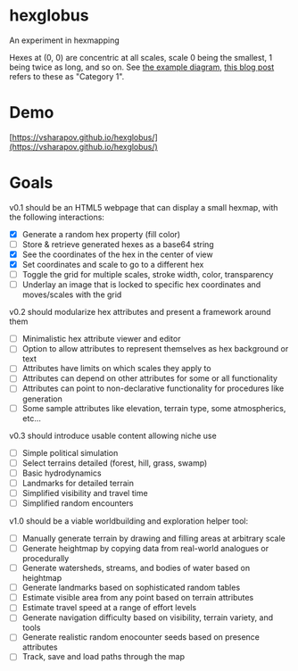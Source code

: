 # hexglobus
An experiment in hexmapping

Hexes at (0, 0) are concentric at all scales, scale 0 being the smallest, 1 being twice as long, and so on. See [the example diagram](hex-scale.svg), [this blog post](https://dqmusings.blogspot.com/2017/03/mapping-with-master-hexes.html) refers to these as "Category 1". 

# Demo
[https://vsharapov.github.io/hexglobus/](https://vsharapov.github.io/hexglobus/)

# Goals
v0.1 should be an HTML5 webpage that can display a small hexmap, with the following interactions:
- [x] Generate a random hex property (fill color)
- [ ] Store & retrieve generated hexes as a base64 string
- [x] See the coordinates of the hex in the center of view
- [x] Set coordinates and scale to go to a different hex
- [ ] Toggle the grid for multiple scales, stroke width, color, transparency
- [ ] Underlay an image that is locked to specific hex coordinates and moves/scales with the grid

v0.2 should modularize hex attributes and present a framework around them
- [ ] Minimalistic hex attribute viewer and editor
- [ ] Option to allow attributes to represent themselves as hex background or text
- [ ] Attributes have limits on which scales they apply to
- [ ] Attributes can depend on other attributes for some or all functionality
- [ ] Attributes can point to non-declarative functionality for procedures like generation
- [ ] Some sample attributes like elevation, terrain type, some atmospherics, etc...

v0.3 should introduce usable content allowing niche use
- [ ] Simple political simulation
- [ ] Select terrains detailed (forest, hill, grass, swamp)
- [ ] Basic hydrodynamics
- [ ] Landmarks for detailed terrain
- [ ] Simplified visibility and travel time
- [ ] Simplified random encounters

v1.0 should be a viable worldbuilding and exploration helper tool:
- [ ] Manually generate terrain by drawing and filling areas at arbitrary scale
- [ ] Generate heightmap by copying data from real-world analogues or procedurally
- [ ] Generate watersheds, streams, and bodies of water based on heightmap
- [ ] Generate landmarks based on sophisticated random tables
- [ ] Estimate visible area from any point based on terrain attributes
- [ ] Estimate travel speed at a range of effort levels
- [ ] Generate navigation difficulty based on visibility, terrain variety, and tools
- [ ] Generate realistic random enocounter seeds based on presence attributes
- [ ] Track, save and load paths through the map
